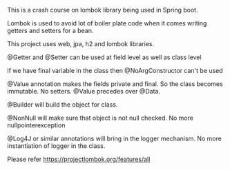 This is a crash course on lombok library being used in Spring boot.

Lombok is used to avoid lot of boiler plate code when it comes writing getters and setters for a bean.

This project uses web, jpa, h2 and lombok libraries.

@Getter and @Setter can be used at field level as well as class level

if we have final variable in the class then @NoArgConstructor can't be used

@Value annotation makes the fields private and final. So the class becomes immutable. No setters.
@Value precedes over @Data. 

@Builder will build the object for class.

@NonNull will make sure that object is not null checked. No more nullpointerexception

@Log4J or similar annotations will bring in the logger mechanism. No more instantiation of logger in the class.

Please refer https://projectlombok.org/features/all

